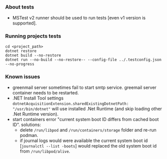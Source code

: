 
### About tests
- MSTest v2 runner should be used to run tests [even v1 version is supported].

### Running projects tests
```shell
cd <project_path>
dotnet restore
dotnet build --no-restore
dotnet run --no-build --no-restore-- --config-file ../.testconfig.json --no-progress
```

### Known issues
- greenmail server sometimes fail to start smtp service. greemail server container needs to be restarted.
- .NET Install Tool settings `dotnetAcquisitionExtension.sharedExistingDotnetPath: "/usr/bin/dotnet"` will use installed .Net Runtime (and skip loading other .Net Runtime version).
- start containers error "current system boot ID differs from cached boot ID". solutions:
  - delete `/run/libpod` and `/run/containers/storage` folder and re-run podman.
  - if journal logs would were available the current system boot id [`journalctl --list -boots`] would replaced the old system boot id from `/run/libpod/alive`.
